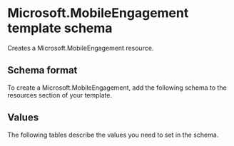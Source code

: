 # Microsoft.MobileEngagement template schema

Creates a Microsoft.MobileEngagement resource.

## Schema format

To create a Microsoft.MobileEngagement, add the following schema to the resources section of your template.

## Values

The following tables describe the values you need to set in the schema.
